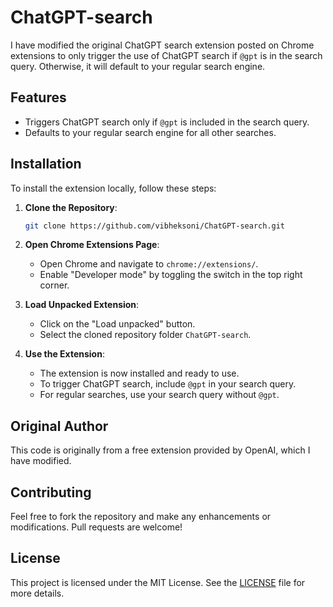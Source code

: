 # ChatGPT-search

I have modified the original ChatGPT search extension posted on Chrome extensions to only trigger the use of ChatGPT search if `@gpt` is in the search query. Otherwise, it will default to your regular search engine.

## Features

- Triggers ChatGPT search only if `@gpt` is included in the search query.
- Defaults to your regular search engine for all other searches.

## Installation

To install the extension locally, follow these steps:

1. **Clone the Repository**:
   ```sh
   git clone https://github.com/vibheksoni/ChatGPT-search.git
   ```
2. **Open Chrome Extensions Page**:
   - Open Chrome and navigate to `chrome://extensions/`.
   - Enable "Developer mode" by toggling the switch in the top right corner.

3. **Load Unpacked Extension**:
   - Click on the "Load unpacked" button.
   - Select the cloned repository folder `ChatGPT-search`.

4. **Use the Extension**:
   - The extension is now installed and ready to use.
   - To trigger ChatGPT search, include `@gpt` in your search query.
   - For regular searches, use your search query without `@gpt`.

## Original Author

This code is originally from a free extension provided by OpenAI, which I have modified.

## Contributing

Feel free to fork the repository and make any enhancements or modifications. Pull requests are welcome!

## License

This project is licensed under the MIT License. See the [LICENSE](LICENSE) file for more details.
